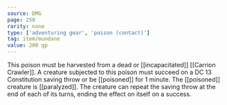 ```yaml
---
source: DMG
page: 258
rarity: none
type: ['adventuring gear', 'poison (contact)']
tag: item/mundane
value: 200 gp
---
```


This poison must be harvested from a dead or [[incapacitated]] [[Carrion Crawler]]. A creature subjected to this poison must succeed on a DC 13 Constitution saving throw or be [[poisoned]] for 1 minute. The [[poisoned]] creature is [[paralyzed]]. The creature can repeat the saving throw at the end of each of its turns, ending the effect on itself on a success.

